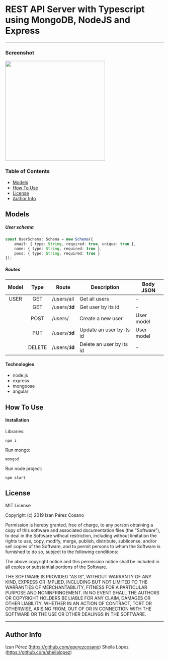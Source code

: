 # REST API Server with Typescript using MongoDB, NodeJS and Express
---

### Screenshot

<img width="317" src="https://user-images.githubusercontent.com/7610219/68885554-ac9e8900-0715-11ea-8b1b-5ca7a5929bc9.png">

### Table of Contents

- [Models](#models)
- [How To Use](#how-to-use)
- [License](#license)
- [Author Info](#author-info)

## Models

##### User schema

```typescript
const UserSchema: Schema = new Schema({
    email: { type: String, required: true, unique: true },
    name: { type: String, required: true },
    pass: { type: String, required: true }
});
```

##### Routes

| Model | Type | Route | Description | Body JSON |
| :---:| :---: | --- | --- | --- |
| USER | GET | /users/all | Get all users | - |
|  | GET | /users/**:id** | Get user by its id | - |
|  | POST | /users/ | Create a new user | User model |
|  | PUT | /users/**:id** | Update an user by its id | User model |
|  | DELETE | /users/**:id** | Delete an user by its id | - |

#### Technologies

- node.js
- express
- mongoose
- angular

## How To Use

#### Installation

Libraries:

```
npm i
```

Run mongo:
```
mongod
```

Run node project:

```
npm start
```
## License

MIT License

Copyright (c) 2019 Izan Pérez Cosano

Permission is hereby granted, free of charge, to any person obtaining a copy
of this software and associated documentation files (the "Software"), to deal
in the Software without restriction, including without limitation the rights
to use, copy, modify, merge, publish, distribute, sublicense, and/or sell
copies of the Software, and to permit persons to whom the Software is
furnished to do so, subject to the following conditions:

The above copyright notice and this permission notice shall be included in all
copies or substantial portions of the Software.

THE SOFTWARE IS PROVIDED "AS IS", WITHOUT WARRANTY OF ANY KIND, EXPRESS OR
IMPLIED, INCLUDING BUT NOT LIMITED TO THE WARRANTIES OF MERCHANTABILITY,
FITNESS FOR A PARTICULAR PURPOSE AND NONINFRINGEMENT. IN NO EVENT SHALL THE
AUTHORS OR COPYRIGHT HOLDERS BE LIABLE FOR ANY CLAIM, DAMAGES OR OTHER
LIABILITY, WHETHER IN AN ACTION OF CONTRACT, TORT OR OTHERWISE, ARISING FROM,
OUT OF OR IN CONNECTION WITH THE SOFTWARE OR THE USE OR OTHER DEALINGS IN THE
SOFTWARE.

---

## Author Info

Izan Pérez (https://github.com/eperezcosano)
Sheila López (https://github.com/sheilalopez)
